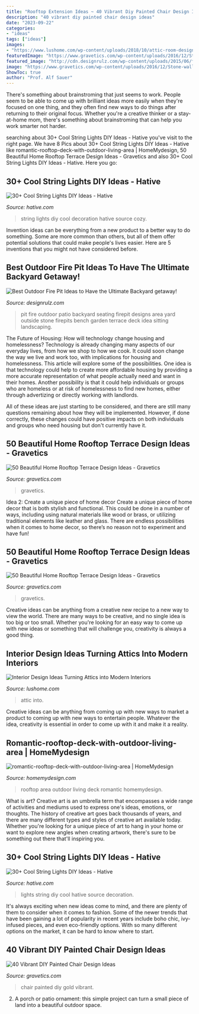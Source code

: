```yaml
---
title: "Rooftop Extension Ideas ~ 40 Vibrant Diy Painted Chair Design Ideas"
description: "40 vibrant diy painted chair design ideas"
date: "2023-09-22"
categories:
- "ideas"
tags: ["ideas"]
images:
- "https://www.lushome.com/wp-content/uploads/2018/10/attic-room-design-ideas-9.jpg"
featuredImage: "https://www.gravetics.com/wp-content/uploads/2016/12/Stone-wall-radiates-eternity.jpg"
featured_image: "http://cdn.designrulz.com/wp-content/uploads/2015/06/fire-pit-patio-Design-Ideas-8.jpg"
image: "https://www.gravetics.com/wp-content/uploads/2016/12/Stone-wall-radiates-eternity.jpg"
ShowToc: true
author: "Prof. Alf Sauer"
---
```



There's something about brainstroming that just seems to work. People seem to be able to come up with brilliant ideas more easily when they're focused on one thing, and they often find new ways to do things after returning to their original focus. Whether you're a creative thinker or a stay-at-home mom, there's something about brainstroming that can help you work smarter not harder.

	

		
searching about 30+ Cool String Lights DIY Ideas - Hative you've visit to the right page. We have 8 Pics about 30+ Cool String Lights DIY Ideas - Hative like romantic-rooftop-deck-with-outdoor-living-area | HomeMydesign, 50 Beautiful Home Rooftop Terrace Design Ideas - Gravetics and also 30+ Cool String Lights DIY Ideas - Hative. Here you go:
		
    
## 30+ Cool String Lights DIY Ideas - Hative

<img loading=lazy src="https://hative.com/wp-content/uploads/2015/01/string-lights-diy-ideas/27-string-lights-diy-ideas.jpg" onerror="this.onerror=null;this.src='https://tse3.mm.bing.net/th?id=OIP.oaoiOre59uFKUhHaYEqeIgHaJ5&amp;pid=15.1';" alt="30+ Cool String Lights DIY Ideas - Hative">

_Source: hative.com_

>string lights diy cool decoration hative source cozy. 

	

Invention ideas can be everything from a new product to a better way to do something. Some are more common than others, but all of them offer potential solutions that could make people's lives easier. Here are 5 inventions that you might not have considered before.

    
## Best Outdoor Fire Pit Ideas To Have The Ultimate Backyard Getaway!

<img loading=lazy src="http://cdn.designrulz.com/wp-content/uploads/2015/06/fire-pit-patio-Design-Ideas-8.jpg" onerror="this.onerror=null;this.src='https://tse4.mm.bing.net/th?id=OIP.FaT-ISCs_MbA2adgUZpB-wHaJ4&amp;pid=15.1';" alt="Best Outdoor Fire Pit Ideas to Have the Ultimate Backyard getaway!">

_Source: designrulz.com_

>pit fire outdoor patio backyard seating firepit designs area yard outside stone firepits bench garden terrace deck idea sitting landscaping. 

	

The Future of Housing: How will technology change housing and homelessness?
Technology is already changing many aspects of our everyday lives, from how we shop to how we cook. It could soon change the way we live and work too, with implications for housing and homelessness. This article will explore some of the possibilities. 
One idea is that technology could help to create more affordable housing by providing a more accurate representation of what people actually need and want in their homes. Another possibility is that it could help individuals or groups who are homeless or at risk of homelessness to find new homes, either through advertizing or directly working with landlords. 

All of these ideas are just starting to be considered, and there are still many questions remaining about how they will be implemented. However, if done correctly, these changes could have positive impacts on both individuals and groups who need housing but don't currently have it.

    
## 50 Beautiful Home Rooftop Terrace Design Ideas - Gravetics

<img loading=lazy src="https://www.gravetics.com/wp-content/uploads/2016/12/wooden-arbor-and-yellow-lighting.jpg" onerror="this.onerror=null;this.src='https://tse4.mm.bing.net/th?id=OIP.PJ2uN1Cf8XEEGi9N85aTEAHaH_&amp;pid=15.1';" alt="50 Beautiful Home Rooftop Terrace Design Ideas - Gravetics">

_Source: gravetics.com_

>gravetics. 

	

Idea 2: Create a unique piece of home decor
Create a unique piece of home decor that is both stylish and functional. This could be done in a number of ways, including using natural materials like wood or brass, or utilizing traditional elements like leather and glass. There are endless possibilities when it comes to home decor, so there’s no reason not to experiment and have fun!

    
## 50 Beautiful Home Rooftop Terrace Design Ideas - Gravetics

<img loading=lazy src="https://www.gravetics.com/wp-content/uploads/2016/12/Stone-wall-radiates-eternity.jpg" onerror="this.onerror=null;this.src='https://tse3.mm.bing.net/th?id=OIP.S4q5NL-rR8XU1mtXBtiOugHaKH&amp;pid=15.1';" alt="50 Beautiful Home Rooftop Terrace Design Ideas - Gravetics">

_Source: gravetics.com_

>gravetics. 

	

Creative ideas can be anything from a creative new recipe to a new way to view the world. There are many ways to be creative, and no single idea is too big or too small. Whether you're looking for an easy way to come up with new ideas or something that will challenge you, creativity is always a good thing.

    
## Interior Design Ideas Turning Attics Into Modern Interiors

<img loading=lazy src="https://www.lushome.com/wp-content/uploads/2018/10/attic-room-design-ideas-9.jpg" onerror="this.onerror=null;this.src='https://tse2.mm.bing.net/th?id=OIP.d2D-EUmx8mqSDCljeBhDqgHaE8&amp;pid=15.1';" alt="Interior Design Ideas Turning Attics into Modern Interiors">

_Source: lushome.com_

>attic into. 

	

Creative ideas can be anything from coming up with new ways to market a product to coming up with new ways to entertain people. Whatever the idea, creativity is essential in order to come up with it and make it a reality.

    
## Romantic-rooftop-deck-with-outdoor-living-area | HomeMydesign

<img loading=lazy src="https://homemydesign.com/wp-content/uploads/2018/04/romantic-rooftop-deck-with-outdoor-living-area.jpg" onerror="this.onerror=null;this.src='https://tse2.mm.bing.net/th?id=OIP.AoNeN6LcrYAfmPKcRtdHXQHaLG&amp;pid=15.1';" alt="romantic-rooftop-deck-with-outdoor-living-area | HomeMydesign">

_Source: homemydesign.com_

>rooftop area outdoor living deck romantic homemydesign. 

	

What is art?
Creative art is an umbrella term that encompasses a wide range of activities and mediums used to express one's ideas, emotions, or thoughts. The history of creative art goes back thousands of years, and there are many different types and styles of creative art available today. Whether you're looking for a unique piece of art to hang in your home or want to explore new angles when creating artwork, there's sure to be something out there that'll inspiring you.

    
## 30+ Cool String Lights DIY Ideas - Hative

<img loading=lazy src="https://hative.com/wp-content/uploads/2015/01/string-lights-diy-ideas/15-string-lights-diy-ideas.jpg" onerror="this.onerror=null;this.src='https://tse3.mm.bing.net/th?id=OIP.8_MbPe9P1zdsin5ir-VOTQHaJ3&amp;pid=15.1';" alt="30+ Cool String Lights DIY Ideas - Hative">

_Source: hative.com_

>lights string diy cool hative source decoration. 

	

It's always exciting when new ideas come to mind, and there are plenty of them to consider when it comes to fashion. Some of the newer trends that have been gaining a lot of popularity in recent years include boho chic, ivy-infused pieces, and even eco-friendly options. With so many different options on the market, it can be hard to know where to start.

    
## 40 Vibrant DIY Painted Chair Design Ideas

<img loading=lazy src="http://www.gravetics.com/wp-content/uploads/2017/08/Gilded-gold-painted-navy-blue-chair..jpg" onerror="this.onerror=null;this.src='https://tse4.mm.bing.net/th?id=OIP.U59lZe48XLfWxBvdVAA3rgHaJ3&amp;pid=15.1';" alt="40 Vibrant DIY Painted Chair Design Ideas">

_Source: gravetics.com_

>chair painted diy gold vibrant. 

	

2. A porch or patio ornament: this simple project can turn a small piece of land into a beautiful outdoor space. 

